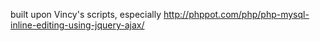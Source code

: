 

built upon Vincy's scripts, especially http://phppot.com/php/php-mysql-inline-editing-using-jquery-ajax/